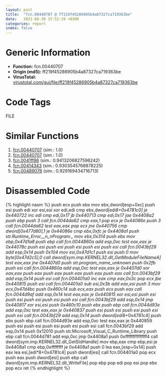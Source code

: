 ```yaml
---
layout: post
title:  "fcn.00440707 @ ff219f45286905b4a87327ca719363be"
date:   2021-08-30 15:52:19 +0300
categories: report
index: false
---
```


# Generic Information
- **Function:** fcn.00440707
- **Origin (md5):** ff219f45286905b4a87327ca719363be
- **VirusTotal:** [virustotal.com/gui/file/ff219f45286905b4a87327ca719363be][virustotal_ref]

# Code Tags
<span class="tag" id="FILE">FILE</span>


# Similar Functions

1. [fcn.00440707][similar_1_ref] (sim.: 1.0)
2. [fcn.00440707][similar_2_ref] (sim.: 1.0)
3. [fcn.0041ff86][similar_3_ref] (sim.: 0.9413206827596242)
4. [fcn.00414343][similar_4_ref] (sim.: 0.9303545768878225)
5. [fcn.00489078][similar_5_ref] (sim.: 0.929169434716713)


# Disassembled Code

{% highlight nasm %}
push ecx
push ebx
mov ebx,dword[esp+0xc]
push esi
push edi
xor esi,esi
xor edi,edi
cmp ebx,dword[edi*8+0x4781c0]
je 0x440722
inc edi
cmp edi,0x17
jb 0x440713
cmp edi,0x17
jae 0x4408a2
push ebp
push 3
call fcn.0044da62
cmp eax,1
pop ecx
je 0x44086e
push 3
call fcn.0044da62
test eax,eax
pop ecx
jne 0x440756
cmp dword[0x477d80],1
je 0x44086e
cmp ebx,0xfc
je 0x4408a1
push str.Runtime_Error__n_nProgram:_
mov ebx,0x314
push ebx
mov ebp,0x47d1a8
push ebp
call fcn.0044860a
add esp,0xc
test eax,eax
je 0x44078c
push esi
push esi
push esi
push esi
push esi
call fcn.0043bf29
add esp,0x14
push 0x104
mov esi,0x47d1c1
push esi
push 0
mov byte[0x47d2c5],0
call dword[sym.imp.KERNEL32.dll_GetModuleFileNameA]
test eax,eax
jne 0x4407d0
push str._program_name_unknown_
push 0x2fb
push esi
call fcn.0044860a
add esp,0xc
test eax,eax
je 0x4407d0
xor eax,eax
push eax
push eax
push eax
push eax
push eax
call fcn.0043bf29
add esp,0x14
push esi
call fcn.004401a0
inc eax
cmp eax,0x3c
pop ecx
jbe 0x440815
push esi
call fcn.004401a0
sub esi,0x3b
add eax,esi
push 3
mov ecx,0x47d4bc
push 0x460c14
sub ecx,eax
push ecx
push eax
call fcn.0044d9af
add esp,0x14
test eax,eax
je 0x440815
xor esi,esi
push esi
push esi
push esi
push esi
push esi
call fcn.0043bf29
add esp,0x14
jmp 0x440817
xor esi,esi
push 0x460c10
push ebx
push ebp
call fcn.0044d93e
add esp,0xc
test eax,eax
je 0x440837
push esi
push esi
push esi
push esi
push esi
call fcn.0043bf29
add esp,0x14
push dword[edi*8+0x4781c4]
push ebx
push ebp
call fcn.0044d93e
add esp,0xc
test eax,eax
je 0x440859
push esi
push esi
push esi
push esi
push esi
call fcn.0043bf29
add esp,0x14
push 0x12010
push str.Microsoft_Visual_C_Runtime_Library
push ebp
call fcn.0044d781
add esp,0xc
jmp 0x4408a1
push 0xfffffffffffffff4
call dword[sym.imp.KERNEL32.dll_GetStdHandle]
mov ebp,eax
cmp ebp,esi
je 0x4408a1
cmp ebp,0xffffffff
je 0x4408a1
push 0
lea eax,[esp+0x14]
push eax
lea esi,[edi*8+0x4781c4]
push dword[esi]
call fcn.004401a0
pop ecx
push eax
push dword[esi]
push ebp
call dword[sym.imp.KERNEL32.dll_WriteFile]
pop ebp
pop edi
pop esi
pop ebx
pop ecx
ret 
{% endhighlight %}


[similar_1_ref]: /report/fcn.00440707@44e1ffcf4e71f4505c09d520fd75f1e4
[similar_2_ref]: /report/fcn.00440707@8e21fa3f0489a6a256cf202e57f712bc
[similar_3_ref]: /report/fcn.0041ff86@de21a548b66aa6c0b17491b6a31e14fa
[similar_4_ref]: /report/fcn.00414343@6a695c8c50dfc99993406e2740c7c273
[similar_5_ref]: /report/fcn.00489078@a4175bd1311845689d3bca41d1d095ff
[virustotal_ref]: https://www.virustotal.com/gui/file/ff219f45286905b4a87327ca719363be